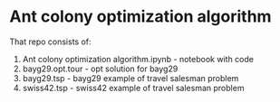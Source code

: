 # Ant colony optimization algorithm
That repo consists of:
1. Ant colony optimization algorithm.ipynb - notebook with code
2. bayg29.opt.tour	- opt solution for bayg29
3. bayg29.tsp - bayg29 example of travel salesman problem
4. swiss42.tsp - swiss42 example of travel salesman problem
